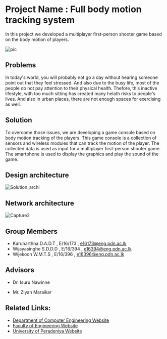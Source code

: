 # Project Name : Full body motion tracking system

In this project we developed a multiplayer first-person shooter game based on the body motion of players.

![pic](https://user-images.githubusercontent.com/67902627/110009969-c23d2500-7d43-11eb-976d-5c219a31bd9f.jpg)

## Problems

In today's world, you will probably not go a day without hearing someone point out that they feel stressed. And
also due to the busy life, most of the people do not pay attention to their physical health. Thefore, this 
inactive lifestyle, with too much sitting has created many helath risks to people's lives. And also in urban
places, there are not enough spaces for exercising as well.

## Solution

To overcome those issues, we are developing a game console based on body motion tracking of the players. This 
game console is a collection of sensors and wireless modules that can track the motion of the player. The
collected data is used as input for a multiplayer first-person shooter game. The smartphone is used to display
the graphics and play the sound of the game. 

## Design architecture

![Solution_archi](https://user-images.githubusercontent.com/67902627/119348321-57ecae80-bcba-11eb-8d7f-5e34f8d92780.jpg)


## Network architecture

![Capture2](https://user-images.githubusercontent.com/67902627/110010232-134d1900-7d44-11eb-9b6c-a7716c52786d.PNG)

## Group Members
 - Karunarthna D.A.D.T , E/16/173 , e16173@eng.pdn.ac.lk
 - Wijayasinghe S.D.D.D , E/16/394 , e16394@eng.pdn.ac.lk
 - Wijekoon W.M.T.S , E/16/396 , e16396@eng.pdn.ac.lk

## Advisors

 - Dr. Isuru Nawinne

 - Mr. Ziyan Maraikar

## Related Links:
- [Department of Computer Engineering Website](http://www.ce.pdn.ac.lk/) 
- [Faculty of Engineering Website](https://eng.pdn.ac.lk/) 
- [University of Peradeniya Website](https://www.pdn.ac.lk/)

 
